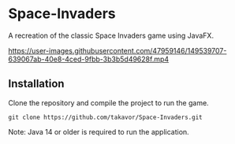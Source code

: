# Space-Invaders
A recreation of the classic Space Invaders game using JavaFX.

https://user-images.githubusercontent.com/47959146/149539707-639067ab-40e8-4ced-9fbb-3b3b5d49628f.mp4

## Installation
Clone the repository and compile the project to run the game.
```linux
git clone https://github.com/takavor/Space-Invaders.git
```
Note: Java 14 or older is required to run the application.
